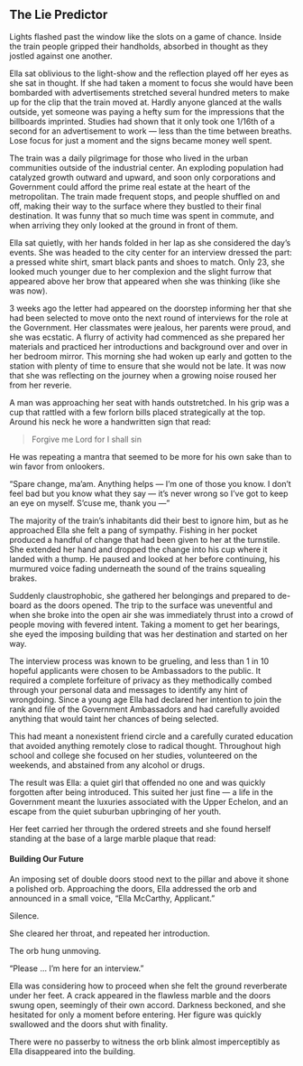 ## The Lie Predictor

Lights flashed past the window like the slots on a game of chance. Inside the train people gripped their handholds, absorbed in thought as they jostled against one another. 

Ella sat oblivious to the light-show and the reflection played off her eyes as she sat in thought. If she had taken a moment to focus she would have been bombarded with advertisements stretched several hundred meters to make up for the clip that the train moved at. Hardly anyone glanced at the walls outside, yet someone was paying a hefty sum for the impressions that the billboards imprinted. Studies had shown that it only took one 1/16th of a second for an advertisement to work — less than the time between breaths. Lose focus for just a moment and the signs became money well spent. 

The train was a daily pilgrimage for those who lived in the urban communities outside of the industrial center. An exploding population had catalyzed growth outward and upward, and soon only corporations and Government could afford the prime real estate at the heart of the metropolitan. The train made frequent stops, and people shuffled on and off, making their way to the surface where they bustled to their final destination. It was funny that so much time was spent in commute, and when arriving they only looked at the ground in front of them. 

Ella sat quietly, with her hands folded in her lap as she considered the day’s events. She was headed to the city center for an interview dressed the part: a pressed white shirt, smart black pants and shoes to match. Only 23, she looked much younger due to her complexion and the slight furrow that appeared above her brow that appeared when she was thinking (like she was now). 

3 weeks ago the letter had appeared on the doorstep informing her that she had been selected to move onto the next round of interviews for the role at the Government. Her classmates were jealous, her parents were proud, and she was ecstatic. A flurry of activity had commenced as she prepared her materials and practiced her introductions and background over and over in her bedroom mirror. This morning she had woken up early and gotten to the station with plenty of time to ensure that she would not be late. It was now that she was reflecting on the journey when a growing noise roused her from her reverie.

A man was approaching her seat with hands outstretched. In his grip was a cup that rattled with a few forlorn bills placed strategically at the top. Around his neck he wore a handwritten sign that read:

> Forgive me Lord for I shall sin

He was repeating a mantra that seemed to be more for his own sake than to win favor from onlookers. 

“Spare change, ma’am. Anything helps — I’m one of those you know. I don’t feel bad but you know what they say — it’s never wrong so I’ve got to keep an eye on myself. S’cuse me, thank you —”

The majority of the train’s inhabitants did their best to ignore him, but as he approached Ella she felt a pang of sympathy. Fishing in her pocket produced a handful of change that had been given to her at the turnstile. She extended her hand and dropped the change into his cup where it landed with a thump. He paused and looked at her before continuing, his murmured voice fading underneath the sound of the trains squealing brakes. 

Suddenly claustrophobic, she gathered her belongings and prepared to de-board as the doors opened. The trip to the surface was uneventful and when she broke into the open air she was immediately thrust into a crowd of people moving with fevered intent. Taking a moment to get her bearings, she eyed the imposing building that was her destination and started on her way. 

The interview process was known to be grueling, and less than 1 in 10 hopeful applicants were chosen to be Ambassadors to the public. It required a complete forfeiture of privacy as they methodically combed through your personal data and messages to identify any hint of wrongdoing. Since a young age Ella had declared her intention to join the rank and file of the Government Ambassadors and had carefully avoided anything that would taint her chances of being selected. 

This had meant a nonexistent friend circle and a carefully curated education that avoided anything remotely close to radical thought. Throughout high school and college she focused on her studies, volunteered on the weekends, and abstained from any alcohol or drugs. 

The result was Ella: a quiet girl that offended no one and was quickly forgotten after being introduced. This suited her just fine — a life in the Government meant the luxuries associated with the Upper Echelon, and an escape from the quiet suburban upbringing of her youth. 

Her feet carried her through the ordered streets and she found herself standing at the base of a large marble plaque that read: 

#### Building Our Future

An imposing set of double doors stood next to the pillar and above it shone a polished orb. Approaching the doors, Ella addressed the orb and announced in a small voice, “Ella McCarthy, Applicant.”

Silence. 

She cleared her throat, and repeated her introduction. 

The orb hung unmoving. 

“Please … I’m here for an interview.”

Ella was considering how to proceed when she felt the ground reverberate under her feet. A crack appeared in the flawless marble and the doors swung open, seemingly of their own accord. Darkness beckoned, and she hesitated for only a moment before entering. Her figure was quickly swallowed and the doors shut with finality. 

There were no passerby to witness the orb blink almost imperceptibly as Ella disappeared into the building.
